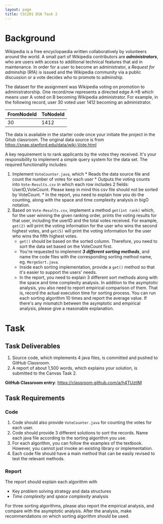 ```yaml
---
layout: page
title: CSC201 DSA Task 2
---
```


# Background

Wikipedia is a free encyclopaedia written collaboratively by volunteers around the world. A small part of Wikipedia contributors are ***administrators***, who are users with access to additional technical features that aid in maintenance. In order for a user to become an administrator, a *Request for adminship* (RfA) is issued and the Wikipedia community via a public discussion or a vote decides who to promote to adminship. 

The dataset for the assignment was Wikipedia voting on promotion to administratorship. One record/row represents a directed edge A->B which means user A voted on B becoming Wikipedia administrator. For example, in the following record, user 30 voted user 1412 becoming an administrator.

| FromNodeId | ToNodeId |
| ---------- | -------- |
| 30         | 1412     |



The data is available in the starter code once your initiate the project in the Gitub classroom. The original data source is from <https://snap.stanford.edu/data/wiki-Vote.html>

A key requirement is to rank applicants by the votes they received. It's your responsibility to implement a simple query system for the data set. The required functionality includes:

1.    Implement `VoteCounter.java`, which 
     * Reads the data source file and count the number of votes for each user
     * Outputs the voting counts into `Vote-Results.csv` in which each row includes 2 fields: UserID,VoteCount. Please keep in mind this csv file should not be sorted by VoteCount.
     * In the report, you need to explain how you do the counting, along with the space and time complexity analysis in bigO notation.
2.   Based on `Vote-Results.csv`, implement a method `get(int rank)` which, for the user winning the given ranking order, prints the voting results for that user, including the userID and the total votes received. For example, `get(2)` will print the voting information for the user who wins the second highest votes, and `get(5)` will print the voting information for the user who wins the fifth highest votes. 
     * `get()` should be based on the sorted column. Therefore, you need to sort the data set based on the VoteCount first. 
     * You're requested to implement ***3 different sorting methods***, and name the code files with the corresponding sorting method name, eg. `MergeSort.java`. 
     * Inside each sorting implementation, provide a `get()` method so that it's easier to support the users' needs.
     * In the report, you need to explain 3 different sort methods along with the space and time complexity analysis. In addition to the asymptotic analysis, you also need to report empirical comparison of them. That is, record the actual execution time for sorting process. You can run each sorting algorithm 10 times and report the average value. If there's any mismatch between the asymptotic and empirical analysis, please give a reasonable explanation.

# Task

## Task Deliverables

1.   Source code, which implements 4 java files, is committed and pushed to GitHub Classroom.
2.   A report of about 1,500 words, which explains your solution, is submitted to the Canvas Task 2.

**GitHub Classroom entry**: <https://classroom.github.com/a/h4TUztIM>



## Task Requirements

### Code 

1.   Code should also provide `VoteCounter.java` for counting the votes for each user.
2.   Code should provide 3 different solutions to sort the records. Name each java file according to the sorting algorithm you use. 
3.   For each algorithm, you can follow the examples of the textbook. However, you cannot just invoke an existing library or implementation.
4.   Each code file should have a main method that can be easily revised to test the relevant methods.




### Report 

The report should explain each algorithm with

*    Key problem solving strategy and data structures
*   *Time complexity* and *space complexity* analysis

For three sorting algorithms, please also report the empirical analysis, and compare with the asymptotic analysis. After the analysis, make recommendations on which sorting algorithm should be used. 
